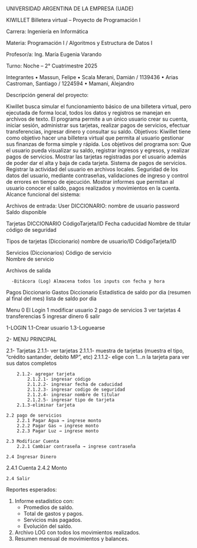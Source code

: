 UNIVERSIDAD ARGENTINA DE LA EMPRESA (UADE)

KIWILLET
Billetera virtual – Proyecto de Programación I


Carrera: Ingeniería en Informática

Materia: Programación I / Algoritmos y Estructura de Datos I

Profesor/a: Ing. María Eugenia Varando

Turno: Noche – 2° Cuatrimestre 2025





Integrantes
• Massun, Felipe
• Scala Merani, Damián / 1139436
• Arias Castroman, Santiago / 1224594
• Mamani, Alejandro


Descripción general del proyecto:

Kiwillet busca simular el funcionamiento básico de una billetera virtual, pero ejecutada de forma local, todos los datos y registros se manejan en archivos de texto. El programa permite a un único usuario crear su cuenta, iniciar sesión, administrar sus tarjetas, realizar pagos de servicios, efectuar transferencias, ingresar dinero y consultar su saldo.
Objetivos:
Kiwillet tiene como objetivo hacer una billetera virtual que permita al usuario gestionar sus finanzas de forma simple y rápida.
Los objetivos del programa son:
Que el usuario pueda visualizar su saldo, registrar ingresos y egresos, y realizar pagos de servicios.
Mostrar las tarjetas registradas por el usuario además de poder dar el alta y  baja de cada tarjeta.
Sistema de pagos de servicios.
Registrar la actividad del usuario en archivos locales.
Seguridad de los datos del usuario, mediante contraseñas, validaciones de ingreso y control de errores en tiempo de ejecución.
Mostrar informes que permitan al usuario conocer el saldo, pagos realizados y movimientos en la cuenta.
Alcance funcional del sistema:

Archivos de entrada: 
User DICCIONARIO: 
nombre de usuario
password
Saldo disponible

Tarjetas DICCIONARIO 
CódigoTarjeta/ID
Fecha caducidad
Nombre de titular
código de seguridad

Tipos de tarjetas (Diccionario)
nombre de usuario/ID
CódigoTarjeta/ID

Servicios (Diccionarios)
Código de servicio  
Nombre de servicio


Archivos de salida 

      -Bitácora (Log) Almacena todos los inputs con fecha y hora

Pagos Diccionario
Gastos Diccionario
Estadística de saldo por dia (resumen al final del mes)
lista de saldo por dia


Menu
0 El Login
1 modificar usuario 
2 pago de servicios
3 ver tarjetas 
4 transferencias 
5 ingresar dinero 
6 salir


1-LOGIN
1.1-Crear usuario
1.3-Loguearse

2- MENU PRINCIPAL

2.1- Tarjetas
	2.1.1- ver tarjetas
2.1.1.1- muestra de tarjetas (muestra el tipo, “crédito       santander, debito MP”, etc)
		2.1.1.2- elige con 1…n la tarjeta para ver sus datos completos

		2.1.2- agregar tarjeta
			2.1.2.1- ingresar código
			2.1.2.2- ingresar fecha de caducidad
			2.1.2.3- ingresar codigo de seguridad
			2.1.2.4- ingresar nombre de titular
			2.1.2.5- ingresar tipo de tarjeta 
		2.1.3-eliminar tarjeta

	2.2 pago de servicios 
		2.2.1 Pagar Agua → ingrese monto
		2.2.2 Pagar Gas → ingrese monto 
		2.2.3 Pagar Luz → ingrese monto

	2.3 Modificar Cuenta 
		2.2.1 Cambiar contraseña → ingrese contraseña

	2.4 Ingresar Dinero 
2.4.1 Cuenta 
2.4.2 Monto		

	2.4 Salir 

Reportes esperados:
1. Informe estadístico con:
   - Promedios de saldo.
   - Total de gastos y pagos.
   - Servicios más pagados.
   - Evolución del saldo.
2. Archivo LOG con todos los movimientos realizados.
3. Resumen mensual de movimientos y balances.
